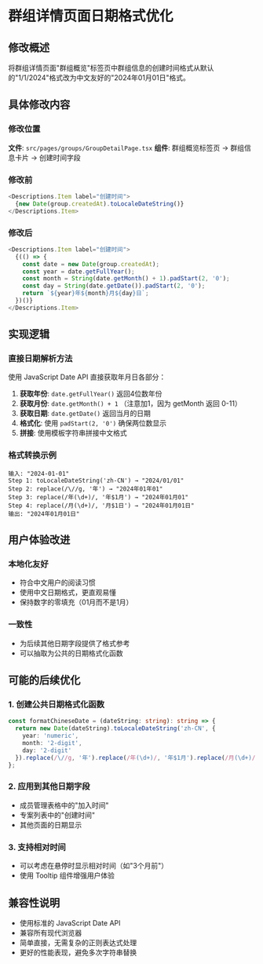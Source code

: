 # 群组详情页面日期格式优化

## 修改概述
将群组详情页面"群组概览"标签页中群组信息的创建时间格式从默认的"1/1/2024"格式改为中文友好的"2024年01月01日"格式。

## 具体修改内容

### 修改位置
**文件**: `src/pages/groups/GroupDetailPage.tsx`
**组件**: 群组概览标签页 -> 群组信息卡片 -> 创建时间字段

### 修改前
```typescript
<Descriptions.Item label="创建时间">
  {new Date(group.createdAt).toLocaleDateString()}
</Descriptions.Item>
```

### 修改后
```typescript
<Descriptions.Item label="创建时间">
  {(() => {
    const date = new Date(group.createdAt);
    const year = date.getFullYear();
    const month = String(date.getMonth() + 1).padStart(2, '0');
    const day = String(date.getDate()).padStart(2, '0');
    return `${year}年${month}月${day}日`;
  })()}
</Descriptions.Item>
```

## 实现逻辑

### 直接日期解析方法
使用 JavaScript Date API 直接获取年月日各部分：
1. **获取年份**: `date.getFullYear()` 返回4位数年份
2. **获取月份**: `date.getMonth() + 1` （注意加1，因为 getMonth 返回 0-11）
3. **获取日期**: `date.getDate()` 返回当月的日期
4. **格式化**: 使用 `padStart(2, '0')` 确保两位数显示
5. **拼接**: 使用模板字符串拼接中文格式

### 格式转换示例
```
输入: "2024-01-01"
Step 1: toLocaleDateString('zh-CN') → "2024/01/01"
Step 2: replace(/\//g, '年') → "2024年01年01"
Step 3: replace(/年(\d+)/, '年$1月') → "2024年01月01"
Step 4: replace(/月(\d+)/, '月$1日') → "2024年01月01日"
输出: "2024年01月01日"
```

## 用户体验改进

### 本地化友好
- 符合中文用户的阅读习惯
- 使用中文日期格式，更直观易懂
- 保持数字的零填充（01月而不是1月）

### 一致性
- 为后续其他日期字段提供了格式参考
- 可以抽取为公共的日期格式化函数

## 可能的后续优化

### 1. 创建公共日期格式化函数
```typescript
const formatChineseDate = (dateString: string): string => {
  return new Date(dateString).toLocaleDateString('zh-CN', {
    year: 'numeric',
    month: '2-digit',
    day: '2-digit'
  }).replace(/\//g, '年').replace(/年(\d+)/, '年$1月').replace(/月(\d+)/, '月$1日');
};
```

### 2. 应用到其他日期字段
- 成员管理表格中的"加入时间"
- 专案列表中的"创建时间"
- 其他页面的日期显示

### 3. 支持相对时间
- 可以考虑在悬停时显示相对时间（如"3个月前"）
- 使用 Tooltip 组件增强用户体验

## 兼容性说明
- 使用标准的 JavaScript Date API
- 兼容所有现代浏览器
- 简单直接，无需复杂的正则表达式处理
- 更好的性能表现，避免多次字符串替换